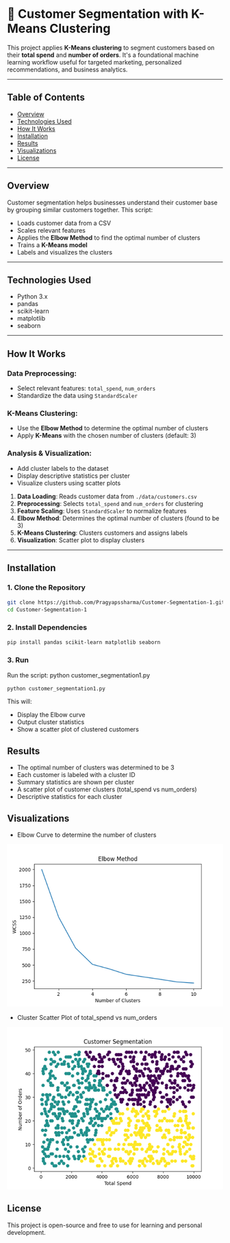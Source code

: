 # 🧠 Customer Segmentation with K-Means Clustering

This project applies **K-Means clustering** to segment customers based on their **total spend** and **number of orders**. It's a foundational machine learning workflow useful for targeted marketing, personalized recommendations, and business analytics.

---

## Table of Contents

- [Overview](#overview)
- [Technologies Used](#technologies-used)
- [How It Works](#how-it-works)
- [Installation](#installation)
- [Results](#results)
- [Visualizations](#visualizations)
- [License](#license)


---

## Overview

Customer segmentation helps businesses understand their customer base by grouping similar customers together. This script:

- Loads customer data from a CSV
- Scales relevant features
- Applies the **Elbow Method** to find the optimal number of clusters
- Trains a **K-Means model**
- Labels and visualizes the clusters

---

## Technologies Used

- Python 3.x
- pandas
- scikit-learn
- matplotlib
- seaborn

---

## How It Works

### **Data Preprocessing**:
   - Select relevant features: `total_spend`, `num_orders`
   - Standardize the data using `StandardScaler`

###  **K-Means Clustering**:
   - Use the **Elbow Method** to determine the optimal number of clusters
   - Apply **K-Means** with the chosen number of clusters (default: 3)

###  **Analysis & Visualization**:
   - Add cluster labels to the dataset
   - Display descriptive statistics per cluster
   - Visualize clusters using scatter plots


1. **Data Loading**: Reads customer data from `./data/customers.csv`
2. **Preprocessing**: Selects `total_spend` and `num_orders` for clustering
3. **Feature Scaling**: Uses `StandardScaler` to normalize features
4. **Elbow Method**: Determines the optimal number of clusters (found to be 3)
5. **K-Means Clustering**: Clusters customers and assigns labels
6. **Visualization**: Scatter plot to display clusters

---

## Installation

### 1. Clone the Repository

```bash
git clone https://github.com/Pragyapssharma/Customer-Segmentation-1.git
cd Customer-Segmentation-1
```

### 2. Install Dependencies

```bash
pip install pandas scikit-learn matplotlib seaborn
```

### 3. Run
Run the script:
python customer_segmentation1.py

```bash
python customer_segmentation1.py
```

This will:
- Display the Elbow curve
- Output cluster statistics
- Show a scatter plot of clustered customers

## Results
- The optimal number of clusters was determined to be 3
- Each customer is labeled with a cluster ID
- Summary statistics are shown per cluster
- A scatter plot of customer clusters (total_spend vs num_orders)
- Descriptive statistics for each cluster


## Visualizations
- Elbow Curve to determine the number of clusters

![Customer Segmentation](images/cust1_1.png)

- Cluster Scatter Plot of total_spend vs num_orders

![Customer Segmentation](images/cust1_2.png)


## License
This project is open-source and free to use for learning and personal development.





